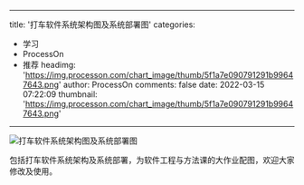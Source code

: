 
---
title: '打车软件系统架构图及系统部署图'
categories: 
 - 学习
 - ProcessOn
 - 推荐
headimg: 'https://img.processon.com/chart_image/thumb/5f1a7e090791291b99647643.png'
author: ProcessOn
comments: false
date: 2022-03-15 07:22:09
thumbnail: 'https://img.processon.com/chart_image/thumb/5f1a7e090791291b99647643.png'
---

<div>   
<img class="thumb" alt="打车软件系统架构图及系统部署图" src="https://img.processon.com/chart_image/thumb/5f1a7e090791291b99647643.png" referrerpolicy="no-referrer">
<p>包括打车软件系统架构及系统部署，为软件工程与方法课的大作业配图，欢迎大家修改及使用。</p>  
</div>
            